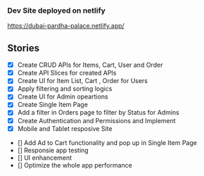 ### Dev Site deployed on netlify

https://dubai-pardha-palace.netlify.app/

## Stories

- [x] Create CRUD APIs for Items, Cart, User and Order
- [x] Create API Slices for created APIs
- [x] Create UI for Item List, Cart , Order for Users
- [x] Apply filtering and sorting logics
- [x] Create UI for Admin opeartions
- [x] Create Single Item Page
- [x] Add a filter in Orders page to filter by Status for Admins
- [x] Create Authentication and Permissions and Implement
- [x] Mobile and Tablet resposive Site
- [] Add Ad to Cart functionality and pop up in Single Item Page
- [] Responsie app testing
- [] UI enhancement
- [] Optimize the whole app performance
